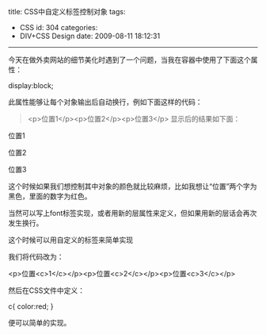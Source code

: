 title: CSS中自定义标签控制对象
tags:
  - CSS
id: 304
categories:
  - DIV+CSS Design
date: 2009-08-11 18:12:31
---

今天在做外卖网站的细节美化时遇到了一个问题，当我在容器中使用了下面这个属性：

display:block;

此属性能够让每个对象输出后自动换行，例如下面这样的代码：
> &lt;p&gt;位置1&lt;/p&gt;&lt;p&gt;位置2&lt;/p&gt;&lt;p&gt;位置3&lt;/p&gt;
显示后的结果如下面：

位置1

位置2

位置3

这个时候如果我们想控制其中对象的颜色就比较麻烦，比如我想让“位置”两个字为黑色，里面的数字为红色。

当然可以写上font标签实现，或者用新的层属性来定义，但如果用新的层话会再次发生换行。

这个时候可以用自定义的标签来简单实现

我们将代码改为：

&lt;p&gt;位置&lt;c&gt;1&lt;/c&gt;&lt;/p&gt;&lt;p&gt;位置&lt;c&gt;2&lt;/c&gt;&lt;/p&gt;&lt;p&gt;位置&lt;c&gt;3&lt;/c&gt;&lt;/p&gt;

然后在CSS文件中定义：

c{
color:red;
}

便可以简单的实现。